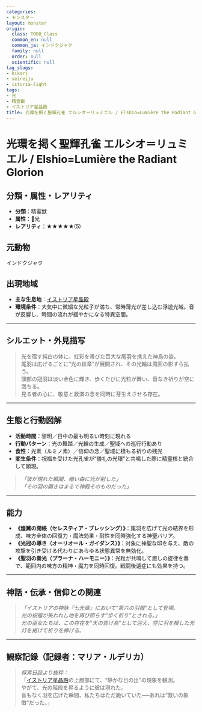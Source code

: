 ```yaml
---
categories:
- モンスター
layout: monster
origin:
  class: TODO_Class
  common_en: null
  common_ja: インドクジャク
  family: null
  order: null
  scientific: null
tag_slugs:
- hikari
- seireiju
- istoria-light
tags:
- 光
- 精霊獣
- イストリア星晶殿
title: 光環を掲く聖輝孔雀 エルシオ＝リュミエル / Elshio=Lumière the Radiant Glorion
---
```


# 光環を掲く聖輝孔雀 エルシオ＝リュミエル / Elshio=Lumière the Radiant Glorion

## 分類・属性・レアリティ
* **分類**：精霊獣  
* **属性**：🌟光  
* **レアリティ**：★★★★★(5)

## 元動物
インドクジャク

## 出現地域
* **主な生息地**：[イストリア星晶殿](../place/istoria_light.md)  
* **環境条件**：大気中に微細な光粒子が満ち、常時薄光が差し込む浮遊光域。音が反響し、時間の流れが緩やかになる特異空間。

---

## シルエット・外見描写
> 光を宿す純白の体に、虹彩を帯びた巨大な尾羽を携えた神鳥の姿。  
> 尾羽は広げるごとに“光の紋章”が展開され、その光輪は周囲の影すら払う。  
> 頭部の冠羽は淡い金色に輝き、歩くたびに光粒が舞い、音なき祈りが空に満ちる。  
> 見る者の心に、敬意と救済の念を同時に芽生えさせる存在。

---

## 生態と行動図解
* **活動時間**：黎明／日中の最も明るい時刻に現れる  
* **行動パターン**：光の舞踏／光輪の生成／聖域への巡行行動あり  
* **食性**：光素（ルミノ素）／信仰の念／聖域に積もる祈りの残光  
* **変生条件**：祝福を受けた光孔雀が“儀礼の光環”と共鳴した際に精霊核と統合して顕現。

> *「彼が現れた瞬間、暗い森に光が射した」*  
> *「その羽の開きはまるで神殿そのものだった」*

---

## 能力
* **《煌翼の開帳（セレスティア・ブレッシング）》**：尾羽を広げて光の結界を形成、味方全体の回復力・魔法効果・耐性を同時強化する神聖バリア。  
* **《光冠の導き（オーリオール・ガイダンス）》**：対象に神聖な印を与え、敵の攻撃を引き受ける代わりにあらゆる状態異常を無効化。  
* **《聖羽の奏光（プラーナ・ハーモニー）》**：光粒が共鳴して癒しの旋律を奏で、範囲内の味方の精神・魔力を同時回復。戦闘後遺症にも効果を持つ。

---

## 神話・伝承・信仰との関連
> *「イストリアの神詠『七光章』において“第六の羽根”として登場。  
光の祝福が失われし地を再び照らす“歩く祈り”とされる。」  
> 光の巫女たちは、この存在を“天の告げ鳥”として迎え、空に羽を模した光灯を掲げて祈りを捧げる。*

---

## 観察記録（記録者：マリア・ルデリカ）

> *探索日誌より抜粋：*  
> 「[イストリア星晶殿](../place/istoria_light.md)の上層部にて、“静かな日の出”の現象を観測。  
> やがて、光の階段を昇るように彼は現れた。  
> 音もなく羽を広げた瞬間、私たちはただ跪いていた──あれは“救いの象徴”だった。」
